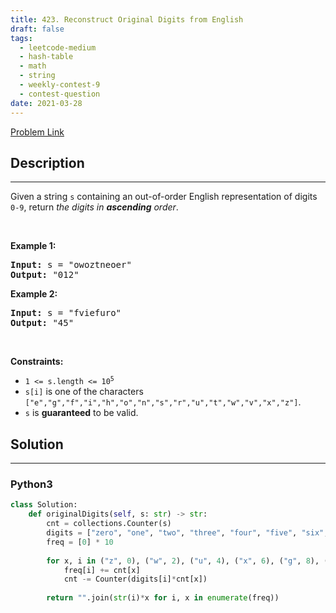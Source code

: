 ```yaml
---
title: 423. Reconstruct Original Digits from English
draft: false
tags: 
  - leetcode-medium
  - hash-table
  - math
  - string
  - weekly-contest-9
  - contest-question
date: 2021-03-28
---
```


[Problem Link](https://leetcode.com/problems/reconstruct-original-digits-from-english/)

## Description

---
<p>Given a string <code>s</code> containing an out-of-order English representation of digits <code>0-9</code>, return <em>the digits in <strong>ascending</strong> order</em>.</p>

<p>&nbsp;</p>
<p><strong class="example">Example 1:</strong></p>
<pre><strong>Input:</strong> s = "owoztneoer"
<strong>Output:</strong> "012"
</pre><p><strong class="example">Example 2:</strong></p>
<pre><strong>Input:</strong> s = "fviefuro"
<strong>Output:</strong> "45"
</pre>
<p>&nbsp;</p>
<p><strong>Constraints:</strong></p>

<ul>
	<li><code>1 &lt;= s.length &lt;= 10<sup>5</sup></code></li>
	<li><code>s[i]</code> is one of the characters <code>[&quot;e&quot;,&quot;g&quot;,&quot;f&quot;,&quot;i&quot;,&quot;h&quot;,&quot;o&quot;,&quot;n&quot;,&quot;s&quot;,&quot;r&quot;,&quot;u&quot;,&quot;t&quot;,&quot;w&quot;,&quot;v&quot;,&quot;x&quot;,&quot;z&quot;]</code>.</li>
	<li><code>s</code> is <strong>guaranteed</strong> to be valid.</li>
</ul>


## Solution

---
### Python3
``` py title='reconstruct-original-digits-from-english'
class Solution:
    def originalDigits(self, s: str) -> str:
        cnt = collections.Counter(s)
        digits = ["zero", "one", "two", "three", "four", "five", "six", "seven", "eight", "nine"]
        freq = [0] * 10
        
        for x, i in ("z", 0), ("w", 2), ("u", 4), ("x", 6), ("g", 8), ("s", 7), ("f", 5), ("o", 1),("h", 3), ("i", 9): 
            freq[i] += cnt[x]
            cnt -= Counter(digits[i]*cnt[x])
            
        return "".join(str(i)*x for i, x in enumerate(freq))

```

